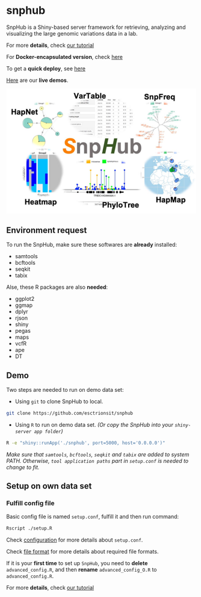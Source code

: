 # snphub

SnpHub is a Shiny-based server framework for retrieving, analyzing and visualizing the large genomic variations data in a lab.

For more **details**, check [our tutorial](https://esctrionsit.github.io/snphub_tutorial/)

For **Docker-encapsulated version**, check [here](https://github.com/esctrionsit/snphub4docker)

To get a **quick deploy**, see [here](https://esctrionsit.github.io/snphub_tutorial/content/Setup/quick_deploy.html)

[Here](http://wheat.cau.edu.cn/Wheat_SnpHub_Portal/) are our **live demos**.

![](SnpHub.jpg)

## Environment request

To run the SnpHub, make sure these softwares are **already** installed:
- samtools
- bcftools
- seqkit
- tabix

Alse, these R packages are also **needed**:
- ggplot2
- ggmap
- dplyr
- rjson
- shiny
- pegas
- maps
- vcfR
- ape
- DT

## Demo

Two steps are needed to run on demo data set:

- Using `git` to clone SnpHub to local.
```sh
git clone https://github.com/esctrionsit/snphub
```

- Using `R` to run on demo data set. *(Or copy the SnpHub into your `shiny-server app folder`)*
```sh
R -e "shiny::runApp('./snphub', port=5000, host='0.0.0.0')"
```

*Make sure that `samtools`, `bcftools`, `seqkit` and `tabix` are added to system PATH. Otherwise, `tool application paths` part in `setup.conf` is needed to change to fit.*

## Setup on own data set

### Fulfill config file

Basic config file is named `setup.conf`, fulfill it and then run command:

``` sh
Rscript ./setup.R
```

Check [configuration](https://esctrionsit.github.io/snphub_tutorial/content/Setup/configuration.html) for more details about `setup.conf`.

Check [file format](https://esctrionsit.github.io/snphub_tutorial/content/Setup/file-formats.html) for more details about required file formats.

If it is your **first time** to set up `SnpHub`, you need to **delete** `advanced_config.R`, and then **rename** `advanced_config_O.R` to `advanced_config.R`.

For more **details**, check [our tutorial](https://esctrionsit.github.io/snphub_tutorial/)